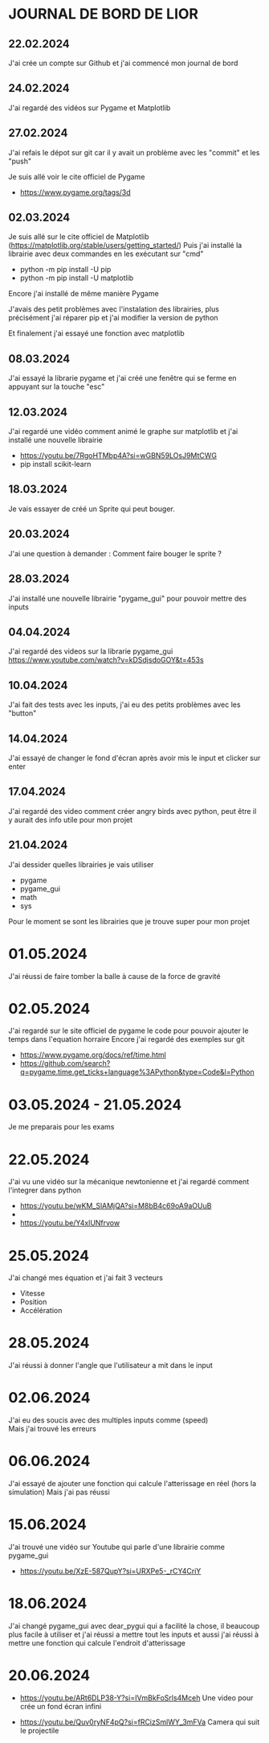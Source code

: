 # JOURNAL DE BORD DE LIOR

## 22.02.2024

J'ai crée un compte sur Github et j'ai commencé mon journal de bord 

## 24.02.2024

J'ai regardé des vidéos sur Pygame et Matplotlib

## 27.02.2024

J'ai refais le dépot sur git car il y avait un problème avec les "commit" et les "push"

Je suis allé voir le cite officiel de Pygame 
- https://www.pygame.org/tags/3d

## 02.03.2024

Je suis allé sur le cite officiel de Matplotlib  (https://matplotlib.org/stable/users/getting_started/)
Puis j'ai installé la librairie avec deux commandes en les exécutant sur "cmd"
 - python -m pip install -U pip
 - python -m pip install -U matplotlib

Encore j'ai installé de même manière Pygame

J'avais des petit problèmes avec l'instalation des librairies, plus précisément 
j'ai réparer pip et j'ai modifier la version de python 

Et finalement j'ai essayé une fonction avec matplotlib

## 08.03.2024

J'ai essayé la librarie pygame et j'ai créé une fenêtre qui se ferme en appuyant sur la touche "esc"

## 12.03.2024

J'ai regardé une vidéo comment animé le graphe sur matplotlib et j'ai installé une nouvelle librairie
 - https://youtu.be/7RgoHTMbp4A?si=wGBN59LOsJ9MtCWG
 - pip install scikit-learn

 ## 18.03.2024

 Je vais essayer de créé un Sprite qui peut bouger.

## 20.03.2024

J'ai une question à demander :
 Comment faire bouger le sprite ?

## 28.03.2024

J'ai installé une nouvelle librairie "pygame_gui"
pour pouvoir mettre des inputs


## 04.04.2024
J'ai regardé des videos sur la librarie pygame_gui 
https://www.youtube.com/watch?v=kDSdjsdoGOY&t=453s


## 10.04.2024

J'ai fait des tests avec les inputs, j'ai eu des petits problèmes avec les "button"


## 14.04.2024

J'ai essayé de changer le fond d'écran après avoir mis le input et clicker sur enter 

## 17.04.2024

J'ai regardé des video comment créer angry birds avec python,
peut être il y aurait des info utile pour mon projet 

## 21.04.2024

J'ai dessider quelles librairies je vais utiliser 
 
 - pygame
 - pygame_gui 
 - math
 - sys

Pour le moment se sont les librairies que je trouve super pour mon projet

# 01.05.2024

J'ai réussi de faire tomber la balle à cause de la force de gravité

# 02.05.2024

J'ai regardé sur le site officiel de pygame le code pour pouvoir ajouter le temps dans l'equation horraire
Encore j'ai regardé des exemples sur git

 - https://www.pygame.org/docs/ref/time.html
 - https://github.com/search?q=pygame.time.get_ticks+language%3APython&type=Code&l=Python

 # 03.05.2024 - 21.05.2024

 Je me preparais pour les exams 

 # 22.05.2024

 J'ai vu une vidéo sur la mécanique newtonienne et j'ai regardé comment l'integrer dans python

 - https://youtu.be/wKM_SlAMjQA?si=M8bB4c69oA9aOUuB 
 - 
 - https://youtu.be/Y4xlUNfrvow
 


 # 25.05.2024

J'ai changé mes équation et j'ai fait 3 vecteurs

- Vitesse 
- Position 
- Accélération 

 # 28.05.2024

 J'ai réussi à donner l'angle que l'utilisateur a mit dans le input

 # 02.06.2024 

 J'ai eu des soucis avec des multiples inputs comme (speed)  
 Mais j'ai trouvé les erreurs 

 # 06.06.2024

 J'ai essayé de ajouter une fonction qui calcule l'atterissage en réel (hors la simulation)
 Mais j'ai pas réussi 

 # 15.06.2024

 J'ai trouvé une vidéo sur Youtube qui parle d'une librairie comme pygame_gui
 - https://youtu.be/XzE-587QupY?si=URXPe5-_rCY4CriY

 # 18.06.2024

 J'ai changé pygame_gui avec dear_pygui qui a facilité la chose,
 il beaucoup plus facile à utiliser et j'ai réussi a mettre tout les inputs
 et aussi j'ai réussi à mettre une fonction qui calcule l'endroit d'atterissage 

 # 20.06.2024

 - https://youtu.be/ARt6DLP38-Y?si=IVmBkFoSrls4Mceh
 Une video pour crée un fond écran infini

 - https://youtu.be/Quv0ryNF4pQ?si=fRCizSmlWY_3mFVa
 Camera qui suit le projectile 
